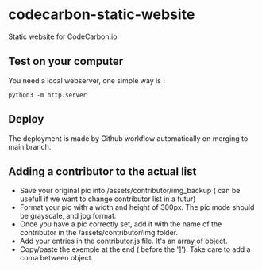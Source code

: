# codecarbon-static-website

Static website for CodeCarbon.io

## Test on your computer

You need a local webserver, one simple way is : 

`python3 -m http.server`

## Deploy

The deployment is made by Github workflow automatically on merging to main branch.

## Adding a contributor to the actual list

- Save your original pic into /assets/contributor/img_backup ( can be usefull if we want to change contributor list in a futur)
- Format your pic with a width and height of 300px. The pic mode should be grayscale, and jpg format.
- Once you have a pic correctly set, add it with the name of the contributor in the /assets/contributor/img folder.
- Add your entries in the contributor.js file. It's an array of object.
- Copy/paste the exemple at the end ( before the ']'). Take care to add a coma between object.
